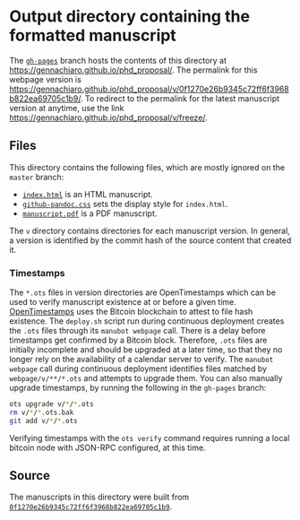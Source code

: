 # Output directory containing the formatted manuscript

The [`gh-pages`](https://github.com/gennachiaro/phd_proposal/tree/gh-pages) branch hosts the contents of this directory at https://gennachiaro.github.io/phd_proposal/.
The permalink for this webpage version is https://gennachiaro.github.io/phd_proposal/v/0f1270e26b9345c72ff6f3968b822ea69705c1b9/.
To redirect to the permalink for the latest manuscript version at anytime, use the link https://gennachiaro.github.io/phd_proposal/v/freeze/.

## Files

This directory contains the following files, which are mostly ignored on the `master` branch:

+ [`index.html`](index.html) is an HTML manuscript.
+ [`github-pandoc.css`](github-pandoc.css) sets the display style for `index.html`.
+ [`manuscript.pdf`](manuscript.pdf) is a PDF manuscript.

The `v` directory contains directories for each manuscript version.
In general, a version is identified by the commit hash of the source content that created it.

### Timestamps

The `*.ots` files in version directories are OpenTimestamps which can be used to verify manuscript existence at or before a given time.
[OpenTimestamps](https://opentimestamps.org/) uses the Bitcoin blockchain to attest to file hash existence.
The `deploy.sh` script run during continuous deployment creates the `.ots` files through its `manubot webpage` call.
There is a delay before timestamps get confirmed by a Bitcoin block.
Therefore, `.ots` files are initially incomplete and should be upgraded at a later time, so that they no longer rely on the availability of a calendar server to verify.
The `manubot webpage` call during continuous deployment identifies files matched by `webpage/v/**/*.ots` and attempts to upgrade them.
You can also manually upgrade timestamps, by running the following in the `gh-pages` branch:

```sh
ots upgrade v/*/*.ots
rm v/*/*.ots.bak
git add v/*/*.ots
```

Verifying timestamps with the `ots verify` command requires running a local bitcoin node with JSON-RPC configured, at this time.

## Source

The manuscripts in this directory were built from
[`0f1270e26b9345c72ff6f3968b822ea69705c1b9`](https://github.com/gennachiaro/phd_proposal/commit/0f1270e26b9345c72ff6f3968b822ea69705c1b9).

